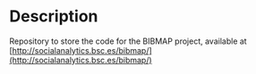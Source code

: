 # Description

Repository to store the code for the BIBMAP project, available at [http://socialanalytics.bsc.es/bibmap/](http://socialanalytics.bsc.es/bibmap/)

